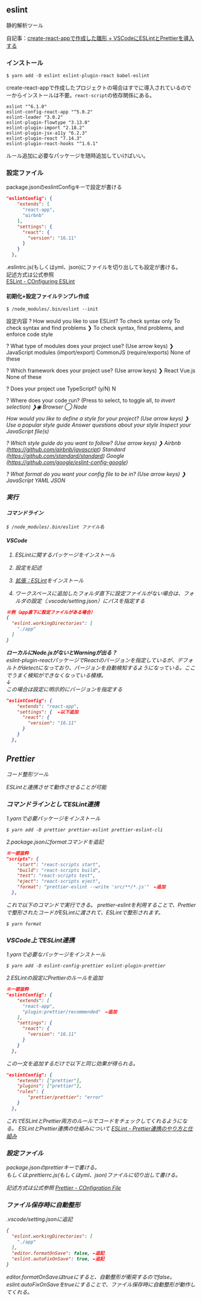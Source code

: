 ## eslint
静的解析ツール

自記事：[create-react-appで作成した雛形 + VSCodeにESLintとPrettierを導入する](https://qiita.com/h-yoshikawa/items/14a114da903fb0eff886)

### インストール
`$ yarn add -D eslint eslint-plugin-react babel-eslint`

create-react-appで作成したプロジェクトの場合はすでに導入されているので一からインストールは不要。`react-script`の依存関係にある。
```
eslint "^6.1.0"
eslint-config-react-app "^5.0.2"
eslint-loader "3.0.2"
eslint-plugin-flowtype "3.13.0"
eslint-plugin-import "2.18.2"
eslint-plugin-jsx-a11y "6.2.3"
eslint-plugin-react "7.14.3"
eslint-plugin-react-hooks "^1.6.1"
```
ルール追加に必要なパッケージを随時追加していけばいい。

### 設定ファイル
package.jsonのeslintConfigキーで設定が書ける
```json
"eslintConfig": {
    "extends": [
      "react-app",
      "airbnb"
    ],
    "settings": {
      "react": {
        "version": "16.11"
      }
    }
  },
```

.eslintrc.js(もしくはyml、json)にファイルを切り出しても設定が書ける。  
記述方式は公式参照  
[ESLint - COnfiguring ESLint](https://eslint.org/docs/user-guide/configuring)


#### 初期化+設定ファイルテンプレ作成  
`$ /node_modules/.bin/eslint --init`

設定内容
? How would you like to use ESLint?
  To check syntax only
  To check syntax and find problems
❯ To check syntax, find problems, and enforce code style 

? What type of modules does your project use? (Use arrow keys)
❯ JavaScript modules (import/export)
  CommonJS (require/exports)
  None of these

? Which framework does your project use? (Use arrow keys)
❯ React
  Vue.js
  None of these

? Does your project use TypeScript? (y/N) N

? Where does your code run? (Press <space> to select, <a> to toggle all, <i> to invert selection)
❯◉ Browser
 ◯ Node

How would you like to define a style for your project? (Use arrow keys)
❯ Use a popular style guide
  Answer questions about your style
  Inspect your JavaScript file(s)

? Which style guide do you want to follow? (Use arrow keys)
❯ Airbnb (https://github.com/airbnb/javascript)
  Standard (https://github.com/standard/standard)
  Google (https://github.com/google/eslint-config-google)

? What format do you want your config file to be in? (Use arrow keys)
❯ JavaScript
  YAML
  JSON

### 実行  
#### コマンドライン
`$ /node_modules/.bin/eslint ファイル名`

#### VSCode
1. ESLintに関するパッケージをインストール
2. 設定を記述
3. [拡張：ESLint](https://marketplace.visualstudio.com/items?itemName=dbaeumer.vscode-eslint)をインストール

4. ワークスペースに追加したフォルダ直下に設定ファイルがない場合は、フォルダの設定（.vscode/setting.json）にパスを指定する
```json
※例（app直下に設定ファイルがある場合）
{
  "eslint.workingDirectories": [
    "./app"
  ]
}
```

**ローカルにNode.jsがないとWarningが出る？**  
eslint-plugin-reactパッケージでReactのバージョンを指定しているが、デフォルトがdetectになっており、バージョンを自動検知するようになっている。ここでうまく検知ができなくなっている模様。  
↓  
この場合は設定に明示的にバージョンを指定する
```json
"eslintConfig": {
    "extends": "react-app",
    "settings": {  ←以下追加
      "react": {
        "version": "16.11"
      }
    }
  },
```

## Prettier
コード整形ツール

ESLintと連携させて動作させることが可能

### コマンドラインとしてESLint連携

1.yarnで必要パッケージをインストール
```
$ yarn add -D prettier prettier-eslint prettier-eslint-cli
```

2.package.jsonにformatコマンドを追記

```json
※一部抜粋
"scripts": {
    "start": "react-scripts start",
    "build": "react-scripts build",
    "test": "react-scripts test",
    "eject": "react-scripts eject",
    "format": "prettier-eslint --write 'src/**/*.js'"　←追加
  },
 ```

これで以下のコマンドで実行できる。
prettier-eslintを利用することで、Prettierで整形されたコードがESLintに渡されて、ESLintで整形されます。
```
$ yarn format
```

### VSCode上でESLint連携
1.yarnで必要なパッケージをインストール
```
$ yarn add -D eslint-config-prettier eslint-plugin-prettier
```

2.ESLintの設定にPrettierのルールを追加
```json
※一部抜粋
"eslintConfig": {
    "extends": [
      "react-app",
      "plugin:prettier/recommended"　←追加
    ],
    "settings": {
      "react": {
        "version": "16.11"
      }
    }
  },
```

この一文を追加するだけで以下と同じ効果が得られる。

```json
"eslintConfig": {
    "extends": ["prettier"],
    "plugins": ["prettier"],
    "rules": {
        "prettier/prettier": "error"
    }
  },
 ```
これでESLintとPrettier両方のルールでコードをチェックしてくれるようになる。
ESLintとPrettier連携の仕組みについて
[ESLint - Prettier連携のやり方と仕組み](https://qiita.com/ikngtty/items/4df2e13d2fa1c4c47528)

### 設定ファイル
package.jsonのprettierキーで書ける。  
もしくは.prettierrc.js(もしくはyml、json)ファイルに切り出して書ける。

記述方式は公式参照
[Prettier - COnfigration File](https://prettier.io/docs/en/configuration.html)

### ファイル保存時に自動整形
.vscode/setting.jsonに追記
```json
{
  "eslint.workingDirectories": [
    "./app"
  ],
  "editor.formatOnSave": false, ←追記
  "eslint.autoFixOnSave": true, ←追記
}
```
editor.formatOnSaveはtrueにすると、自動整形が衝突するのでfalse。
eslint.autoFixOnSaveをtrueにすることで、ファイル保存時に自動整形が動作してくれる。